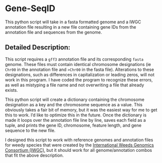 # Gene-SeqID
This python script will take in a fasta formatted genome and a IWGC annotation file resulting in a new file containing gene IDs from the annotation file and sequences from the genome. 

## Detailed Description:

This script requires a `gff3` annotation file and its corresponding `fasta` genome. These files must contain identical chromosome designations (ie `Chr00` in the annotation file and `>Chr00` in the fasta file). Alterations to these designations, such as differences in capitalization or leading zeros, will not work in this program. I have coded the program to recognize these errors, as well as mistyping a file name and not overwriting a file that already exists. 

This python script will create a dictionary containing the chromosome designation as a key and the chromosome sequence as a value. This obviously takes a fair bit of memory, but it was the easiest way for me to get this to work. I’d like to optimize this in the future. Once the dictionary is made it loops over the annotation file line by line, saves each field as a tuple, and prints the gene ID, chromosome, feature length, and gene sequence to the new file. 

I designed this script to work with reference genomes and annotation files for weedy species that were created by the [International Weeds Genomics Consortium (IWGC)](https://www.weedgenomics.org/), but it should work for all genome/annotation combos that fit the above description. 
